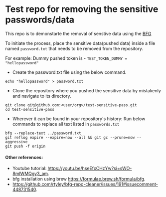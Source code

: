 # Test repo for removing the sensitive passwords/data

This repo is to demonstarte the removal of senstive data using the [BFG](https://docs.github.com/en/authentication/keeping-your-account-and-data-secure/removing-sensitive-data-from-a-repository#using-the-bfg)


To initiate the process, place the sensitive data(pushed data) inside a file named `password.txt` that needs to be removed from the repository.

For example: 
Dummy pushed token is - `TEST_TOKEN_DUMMY = "hellopassword"`

- Create the password.txt file using the below command.
```
echo "hellopassword" > password.txt
```
- Clone the repository where you pushed the sensitive data by mistakenly and navigate to its directory.
```
git clone git@github.com:<user/org>/test-sensitive-pass.git
cd test-sensitive-pass
```
- Wherever it can be found in your repository's history: Run below commands to replace all text listed in `passwords.txt` 
```
bfg --replace-text ../password.txt
git reflog expire --expire=now --all && git gc --prune=now --aggressive
git push -f origin
```

 #### Other references: 
- Youtube tutorial: https://youtu.be/hseEfxCHzYw?si=sWO-8mlWMQgy3_am.
- bfg installation using brew https://formulae.brew.sh/formula/bfg.
- https://github.com/rtyley/bfg-repo-cleaner/issues/191#issuecomment-448731540.

